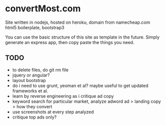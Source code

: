 # convertMost.com
Site written in nodejs, hosted on heroku, domain from namecheap.com
html5 boilerplate, bootstrap3

You can use the basic structure of this site as template in the future. Simply generate an express app, then copy paste the things you need.

## TODO
+ to delete files, do git rm file
+ jquery or angular?
+ layout bootstrap
+ do i need to use grunt, yeoman et al? maybe useful to get updated frameworks et al.
+ learn by reverse engineering as i critique ad copy
+ keyword search for particular market, analyze adword ad > landing copy > how they convert
+ use screenshots at every step analyzed
+ critique top ads only?
